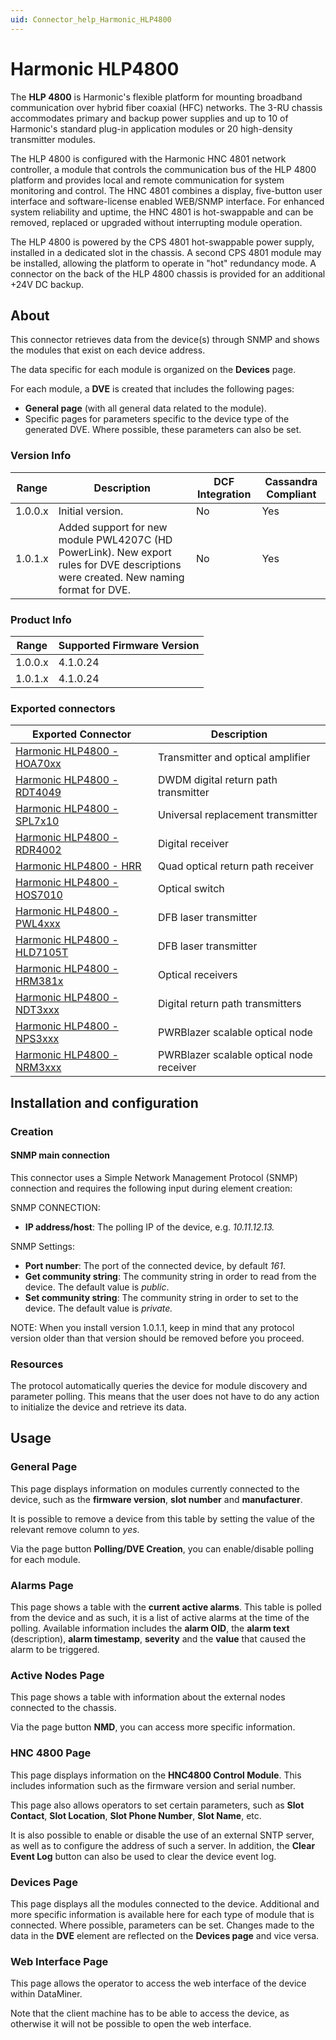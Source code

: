 ```yaml
---
uid: Connector_help_Harmonic_HLP4800
---
```


# Harmonic HLP4800

The **HLP 4800** is Harmonic's flexible platform for mounting broadband communication over hybrid fiber coaxial (HFC) networks. The 3-RU chassis accommodates primary and backup power supplies and up to 10 of Harmonic's standard plug-in application modules or 20 high-density transmitter modules.

The HLP 4800 is configured with the Harmonic HNC 4801 network controller, a module that controls the communication bus of the HLP 4800 platform and provides local and remote communication for system monitoring and control. The HNC 4801 combines a display, five-button user interface and software-license enabled WEB/SNMP interface. For enhanced system reliability and uptime, the HNC 4801 is hot-swappable and can be removed, replaced or upgraded without interrupting module operation.

The HLP 4800 is powered by the CPS 4801 hot-swappable power supply, installed in a dedicated slot in the chassis. A second CPS 4801 module may be installed, allowing the platform to operate in "hot" redundancy mode. A connector on the back of the HLP 4800 chassis is provided for an additional +24V DC backup.

## About

This connector retrieves data from the device(s) through SNMP and shows the modules that exist on each device address.

The data specific for each module is organized on the **Devices** page.

For each module, a **DVE** is created that includes the following pages:

- **General page** (with all general data related to the module).
- Specific pages for parameters specific to the device type of the generated DVE. Where possible, these parameters can also be set.

### Version Info

| **Range** | **Description**                                                                                                                      | **DCF Integration** | **Cassandra Compliant** |
|------------------|--------------------------------------------------------------------------------------------------------------------------------------|---------------------|-------------------------|
| 1.0.0.x          | Initial version.                                                                                                                     | No                  | Yes                     |
| 1.0.1.x          | Added support for new module PWL4207C (HD PowerLink). New export rules for DVE descriptions were created. New naming format for DVE. | No                  | Yes                     |

### Product Info

| Range | Supported Firmware Version |
|------------------|-----------------------------|
| 1.0.0.x          | 4.1.0.24                    |
| 1.0.1.x          | 4.1.0.24                    |

### Exported connectors

| **Exported Connector**                                                                | **Description**                          |
|--------------------------------------------------------------------------------------|------------------------------------------|
| [Harmonic HLP4800 - HOA70xx](xref:Connector_help_Harmonic_HLP4800_-_HOA70xx)   | Transmitter and optical amplifier        |
| [Harmonic HLP4800 - RDT4049](xref:Connector_help_Harmonic_HLP4800_-_RDT4049)   | DWDM digital return path transmitter     |
| [Harmonic HLP4800 - SPL7x10](xref:Connector_help_Harmonic_HLP4800_-_SPL7x10)   | Universal replacement transmitter        |
| [Harmonic HLP4800 - RDR4002](xref:Connector_help_Harmonic_HLP4800_-_RDR4002)   | Digital receiver                         |
| [Harmonic HLP4800 - HRR](xref:Connector_help_Harmonic_HLP4800_-_HRR)           | Quad optical return path receiver        |
| [Harmonic HLP4800 - HOS7010](xref:Connector_help_Harmonic_HLP4800_-_HOS7010)   | Optical switch                           |
| [Harmonic HLP4800 - PWL4xxx](xref:Connector_help_Harmonic_HLP4800_-_PWL4xxx)   | DFB laser transmitter                    |
| [Harmonic HLP4800 - HLD7105T](xref:Connector_help_Harmonic_HLP4800_-_HLD7105T) | DFB laser transmitter                    |
| [Harmonic HLP4800 - HRM381x](xref:Connector_help_Harmonic_HLP4800_-_HRM381x)   | Optical receivers                        |
| [Harmonic HLP4800 - NDT3xxx](xref:Connector_help_Harmonic_HLP4800_-_NDT3xxx)   | Digital return path transmitters         |
| [Harmonic HLP4800 - NPS3xxx](xref:Connector_help_Harmonic_HLP4800_-_NPS3xxx)   | PWRBlazer scalable optical node          |
| [Harmonic HLP4800 - NRM3xxx](xref:Connector_help_Harmonic_HLP4800_-_NRM3xxx)   | PWRBlazer scalable optical node receiver |

## Installation and configuration

### Creation

#### SNMP main connection

This connector uses a Simple Network Management Protocol (SNMP) connection and requires the following input during element creation:

SNMP CONNECTION:

- **IP address/host**: The polling IP of the device, e.g. *10.11.12.13.*

SNMP Settings:

- **Port number**: The port of the connected device, by default *161*.
- **Get community string**: The community string in order to read from the device. The default value is *public*.
- **Set community string**: The community string in order to set to the device. The default value is *private.*

NOTE: When you install version 1.0.1.1, keep in mind that any protocol version older than that version should be removed before you proceed.

### Resources

The protocol automatically queries the device for module discovery and parameter polling. This means that the user does not have to do any action to initialize the device and retrieve its data.

## Usage

### General Page

This page displays information on modules currently connected to the device, such as the **firmware version**, **slot number** and **manufacturer**.

It is possible to remove a device from this table by setting the value of the relevant remove column to *yes*.

Via the page button **Polling/DVE Creation**, you can enable/disable polling for each module.

### Alarms Page

This page shows a table with the **current active alarms**. This table is polled from the device and as such, it is a list of active alarms at the time of the polling. Available information includes the **alarm OID**, the **alarm text** (description), **alarm timestamp**, **severity** and the **value** that caused the alarm to be triggered.

### Active Nodes Page

This page shows a table with information about the external nodes connected to the chassis.

Via the page button **NMD**, you can access more specific information.

### HNC 4800 Page

This page displays information on the **HNC4800 Control Module**. This includes information such as the firmware version and serial number.

This page also allows operators to set certain parameters, such as **Slot Contact**, **Slot Location**, **Slot Phone Number**, **Slot Name**, etc.

It is also possible to enable or disable the use of an external SNTP server, as well as to configure the address of such a server. In addition, the **Clear Event Log** button can also be used to clear the device event log.

### Devices Page

This page displays all the modules connected to the device. Additional and more specific information is available here for each type of module that is connected. Where possible, parameters can be set. Changes made to the data in the **DVE** element are reflected on the **Devices page** and vice versa.

### Web Interface Page

This page allows the operator to access the web interface of the device within DataMiner.

Note that the client machine has to be able to access the device, as otherwise it will not be possible to open the web interface.
